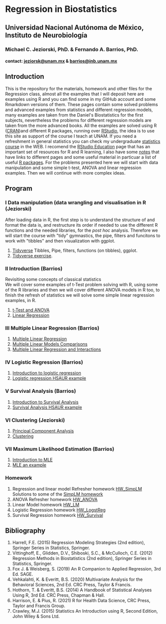 # Regression in Biostatistics  
## Universidad Nacional Autónoma de México, Instituto de Neurobiología  
### Michael C. Jeziorski, PhD. & Fernando A. Barrios, PhD.  
#### contact: jeziorsk@unam.mx & barrios@inb.unam.mx     

## Introduction  
This is the repository for the materials, homework and other files for the Regression class, almost all the examples that I will deposit here are examples using R and you can find some in my GitHub account and some Rmarkdown versions of them. These pages contain some solved problems and advanced examples from statistics and different regression models, many examples are taken from the Daniel's Biostatistics for the first subjects, nevertheless the problems for different regression models are taken from the more advanced books. All the examples are solved using R ([CRAN](https://cran.r-project.org/))and different R packages, running over [RStudio](https://rstudio.com/products/rstudio/), the idea is to use this site as support of the course I teach at UNAM. If you need a refreshment in general statistics you can check my undergraduate [statistics course](https://fabarrios.github.io/ProbEstad/) in the WEB. I recomend the [RStudio Education](https://education.rstudio.com/learn/) page that has an important set of resources for R and R learning,  I also have some [notes](https://fabarrios.github.io/AdvExamples/Notes/Notes) that have links to different pages and some useful material in particuar a list of useful [R packages](https://fabarrios.github.io/Regression/Libraries). For the problems presented here we will start with data manipulation and some simple t-test, ANOVA and linear regression examples. Then we will continue with more complex ideas.  

## Program  
### I Data manipulation (data wrangling and visualisation in R (Jeziorski)  
After loading data in R, the first step is to understand the structure of and format the data is, and restructure its order if needed to use the 
different R functions and the needed libraries, for the *post hoc* analysis.  Therefore we will start the course with "tidy" gymnastics, the pipe, filters and funcitons to work with "tibbles" and then visualization with ggplot.
1. [Tidyverse](https://fabarrios.github.io/Regression/Intro/Rtutorial_new.html) Tibbles, Pipe, filters, functions (on tibbles), ggplot. 
2. [Tidyverse exercise](https://fabarrios.github.io/Regression/Intro/Tidyverse_exercise.html).

### II Introduction (Barrios)  
Revisiting some concepts of classical statistics  
We will cover some examples of t-Test problem solving with R, using some of the R libraries and then we will cover different ANOVA models in R too, to finish the refresh of statistics we will solve some simple linear regression examples, in R.
1. [t-Test and ANOVA](https://fabarrios.github.io/Regression/Exampl_t_ANOVA.html)  
2. [Linear Regression](https://fabarrios.github.io/Regression/LinearModel/LinearModel.html)  

### III Multiple Linear Regression (Barrios)  
1. [Multiple Linear Regression](https://fabarrios.github.io/Regression/MultipleLinearRegression/MultipleLinearRegression.html)
2. [Multiple Linear Models Comparisons](https://fabarrios.github.io/Regression/LinModTests/LinModTests.html)
3. [Multiple Linear Regression and Interactions](https://fabarrios.github.io/Regression/MultipredictorInter/MultipredictorInter.html)

### IV Logistic Regression (Barrios)  
1. [Introduction to logistic regression](https://fabarrios.github.io/Regression/LogisticReg/LogisticReg.html)  
2. [Logistic regression HSAUR example](https://fabarrios.github.io/Regression/LogisticExamp02/LogisticExamp02.html)

### V Survival Analysis (Barrios)  
1. [Introduction to Survival Analysis](https://fabarrios.github.io/Regression/Survival/IntroSurvival.html)
2. [Survival Analysis HSAUR example](https://fabarrios.github.io/Regression/Survival/Survival.html)

### VI Clustering (Jeziorski)  
1. [Principal Component Analysis](https://fabarrios.github.io/Regression/Cluster/pca.html)  
2. [Clustering](https://fabarrios.github.io/Regression/Cluster/clustering.html)  

### VII Maximum Likelihood Estimation (Barrios)  
1. [Introduction to MLE](https://fabarrios.github.io/Regression/MLE/MLE_Intro.html)  
2. [MLE an example](https://fabarrios.github.io/Regression/MLE/MLE.html)  

### Homework  
1. Regression and linear model Refresher homework [HW_SimpLM](https://fabarrios.github.io/Regression/HW/HW_SimpLM)  
   Solutions to some of the [SimpLM homework](https://fabarrios.github.io/Regression/HW/Sol_HW_SimpLM.html)    
2. ANOVA Refresher homework [HW_ANOVA](https://fabarrios.github.io/Regression/HW/HW_ANOVA)  
3. Linear Model homework [HW_LM](https://fabarrios.github.io/Regression/HW/HW_LM)
4. Logistic Regression homework [HW_LogstReg](https://fabarrios.github.io/Regression/HW/HW_RegLogist)
5. Survival Regression homework [HW_Survival](https://fabarrios.github.io/Regression/HW/HW_Survival)


## Bibliography  
1. Harrell, F.E. (2015) Regression Modeling Strategies (2nd edition), Springer Series in Statistics, Springer.  
2. Vittinghoff, E., Glidden, D.V., Shiboski, S.C., & McCulloch, C.E. (2012) Regression Methods in Biostatistics (2nd edition), Springer Series in Statistics, Springer.  
3. Fox J. & Weisberg, S. (2019) An R Companion to Applied Regression, 3rd Ed. SAGE.  
4. Vehkalahti, K. & Everitt, B.S. (2020) Multivariate Analysis for the Behavioral Sciences, 2nd Ed. CRC Press, Taylor & Francis.  
5. Hothorn, T. & Everitt, B.S. (2014) A Handbook of Statistical Analyses Using R, 3rd Ed. CRC Press, Chapman & Hall.  
6. Harrison, E. & Pius, R. (2021) R for Health Data Science, CRC Press, Taylor and Francis Group.  
7. Crawley, M.J. (2015) Statistics An Introduction using R, Second Edition, John Wiley & Sons Ltd.  
